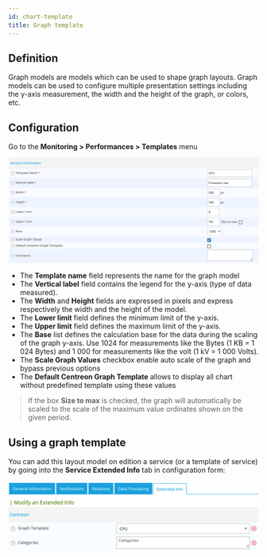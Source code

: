 ```yaml
---
id: chart-template
title: Graph template
---
```


## Definition

Graph models are models which can be used to shape graph layouts. Graph models can be used to configure multiple
presentation settings including the y-axis measurement, the width and the height of the graph, or colors, etc.

## Configuration

Go to the **Monitoring \> Performances \> Templates** menu

![image](../assets/metrology/02addgraph_template.png)

* The **Template name** field represents the name for the graph model
* The **Vertical label** field contains the legend for the y-axis (type of data measured).
* The **Width** and **Height** fields are expressed in pixels and express respectively the width and the height of the model.
* The **Lower limit** field defines the minimum limit of the y-axis.
* The **Upper limit** field defines the maximum limit of the y-axis.
* The **Base** list defines the calculation base for the data during the scaling of the graph y-axis. Use 1024 for
  measurements like the Bytes (1 KB = 1 024 Bytes) and 1 000 for measurements like the volt (1 kV = 1 000 Volts).
* The **Scale Graph Values** checkbox enable auto scale of the graph and bypass previous options
* The **Default Centreon Graph Template** allows to display all chart without predefined template using these values

> If the box **Size to max** is checked, the graph will automatically be scaled to the scale of the maximum value
> ordinates shown on the given period.

## Using a graph template

You can add this layout model on edition a service (or a template of service) by going into the **Service Extended Info**
tab in configuration form:

![image](../assets/metrology/02linkgraph_template.png)

